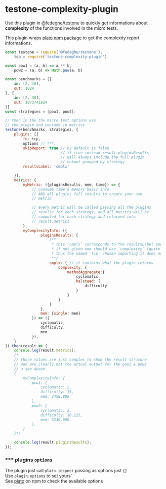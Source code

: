 # testone-complexity-plugin




Use this plugin in [@fedeghe/testone](https://www.npmjs.com/package/@fedeghe/testone) to quickly get informations about  
**complexity** of the functions involved in the micro tests.

This plugin wraps [plato npm package](https://www.npmjs.com/package/plato) to get the complexity report informations.

``` js
const testone = require('@fedeghe/testone'),
    tcp = require('testone-complexity-plugin')

const pow1 = (a, b) => a ** b,
    pow2 = (a, b) => Math.pow(a, b)

const benchmarks = [{
    in: [2, 10],
    out: 1024
}, {
    in: [2, 30],
    out: 1073741824
}]
const strategies = [pow1, pow2];

// then in the the micro test options use
// the plugin and consume in metrics
testone(benchmarks, strategies, {
    plugins: [{
        fn: tcp,
        options // ***,
        skipReport: true // by default is false
                         // if true instead result.pluginsResults
                         // will always include the full plugin
                         // output grouped by strategy
        resultsLabel: 'cmplx'

    }],
    metrics: {
        myMetric: ({pluginsResults, mem, time}) => {
            // consume time & memory basic info
            // AND all plugins full results to create your own
            // metric

            // every metric will be called passing all the plugins
            // results for each strategy, and all metrics will be
            // computed for each strategy and returned into
            // result.metrics
        },
        myComplexityInfo: ({
                pluginsResults: {
                    /**
                     * this `cmplx` corresponds to the resultsLabel specified value
                     * if not given one should use `complexity` (quite hidden) and not `tpc`
                     * thus the named `tcp` chosen importing it does not matter
                     **/
                    cmplx: { // it contains what the plugin returns
                        complexity: { 
                            methodAggregate:{
                                cyclomatic,
                                halstead: {
                                    difficulty
                                }
                            }
                        }
                    }
                },
                mem: {single: mem}
            }) => ({
                cyclomatic,
                difficulty,
                mem
            }),
    }
}).then(result => {
    console.log(result.metrics);
    /*
    // those values are just samples to show the result strucure
    // and are clearly not the actual output for the pow1 & pow2
    // u see above 
    {
        myComplexityInfo: {
            pow1: {
                cyclomatic: 2,
                difficulty: 15,
                mem: 2458.808
            },
            pow2: {
                cyclomatic: 2,
                difficulty: 10.125,
                mem: 6230.696
            },
        }
    }*/ 

    console.log(result.pluginsResults);
});

```

### *** plugins `options`
The plugin just call `plato.inspect` passing as options just `{}`  
Use `plugin.options` to set yours`  
See [plato](https://www.npmjs.com/package/plato) on npm to check the available options
